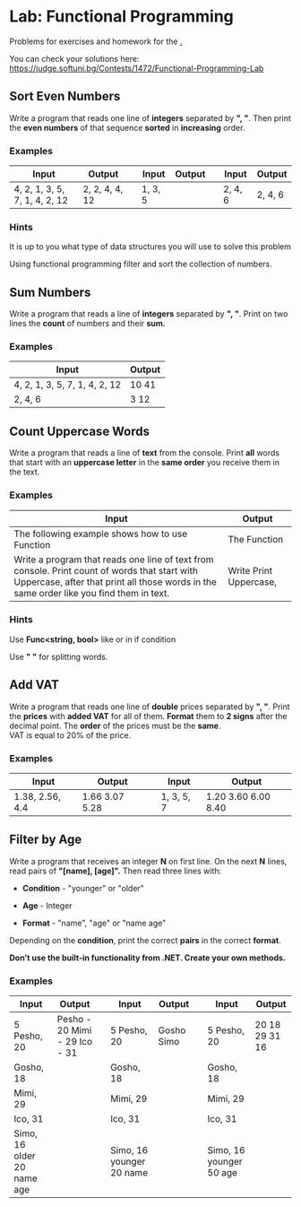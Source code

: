 Lab: Functional Programming
===========================

Problems for exercises and homework for the
[.](https://softuni.bg/courses/csharp-advanced)

You can check your solutions here:
<https://judge.softuni.bg/Contests/1472/Functional-Programming-Lab>

Sort Even Numbers
-----------------

Write a program that reads one line of **integers** separated by **", "**. Then
print the **even numbers** of that sequence **sorted** in **increasing** order.

### Examples

| **Input**                     | **Output**     |   | **Input** | **Output** |   | **Input** | **Output** |
|-------------------------------|----------------|---|-----------|------------|---|-----------|------------|
| 4, 2, 1, 3, 5, 7, 1, 4, 2, 12 | 2, 2, 4, 4, 12 |   | 1, 3, 5   |            |   | 2, 4, 6   | 2, 4, 6    |

### Hints

It is up to you what type of data structures you will use to solve this problem

Using functional programming filter and sort the collection of numbers.

Sum Numbers
-----------

Write a program that reads a line of **integers** separated by **", "**. Print
on two lines the **count** of numbers and their **sum.**

### Examples

| **Input**                     | **Output** |
|-------------------------------|------------|
| 4, 2, 1, 3, 5, 7, 1, 4, 2, 12 | 10 41      |
| 2, 4, 6                       | 3 12       |

Count Uppercase Words
---------------------

Write a program that reads a line of **text** from the console. Print **all**
words that start with an **uppercase letter** in the **same order** you receive
them in the text.

### Examples

| **Input**                                                                                                                                                                                | **Output**             |
|------------------------------------------------------------------------------------------------------------------------------------------------------------------------------------------|------------------------|
| The following example shows how to use Function                                                                                                                                          | The Function           |
| Write a program that reads one line of text from console. Print count of words that start with Uppercase, after that print all those words in the same order like you find them in text. | Write Print Uppercase, |

### Hints

Use **Func\<string, bool\>** like or in if condition

Use **" "** for splitting words.

Add VAT
-------

Write a program that reads one line of **double** prices separated by **", "**.
Print the **prices** with **added VAT** for all of them. **Format** them to **2
signs** after the decimal point. The **order** of the prices must be the
**same**.  
VAT is equal to 20% of the price.

### Examples

| **Input**       | **Output**     |   | **Input**  | **Output**          |
|-----------------|----------------|---|------------|---------------------|
| 1.38, 2.56, 4.4 | 1.66 3.07 5.28 |   | 1, 3, 5, 7 | 1.20 3.60 6.00 8.40 |

Filter by Age
-------------

Write a program that receives an integer **N** on first line. On the next **N**
lines, read pairs of **"[name], [age]".** Then read three lines with:

-   **Condition** - "younger" or "older"

-   **Age** - Integer

-   **Format** - "name", "age" or "name age"

Depending on the **condition**, print the correct **pairs** in the correct
**format**.

**Don’t use the built-in functionality from .NET. Create your own methods.**

### Examples

| **Input**                                                     | **Output**                    |   | **Input**                                                   | **Output** |   | **Input**                                                  | **Output**     |
|---------------------------------------------------------------|-------------------------------|---|-------------------------------------------------------------|------------|---|------------------------------------------------------------|----------------|
| 5 Pesho, 20                                                   | Pesho - 20 Mimi - 29 Ico - 31 |   | 5 Pesho, 20                                                 | Gosho Simo |   | 5 Pesho, 20                                                | 20 18 29 31 16 |
| Gosho, 18                                                     |                               |   | Gosho, 18                                                   |            |   | Gosho, 18                                                  |                |
| Mimi, 29                                                      |                               |   | Mimi, 29                                                    |            |   | Mimi, 29                                                   |                |
| Ico, 31                                                       |                               |   | Ico, 31                                                     |            |   | Ico, 31                                                    |                |
| Simo, 16 older 20 name age                                    |                               |   | Simo, 16 younger 20 name                                    |            |   | Simo, 16 younger 50 age                                    |                |
